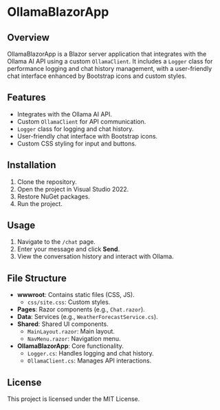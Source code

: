 ﻿# OllamaBlazorApp

## Overview
OllamaBlazorApp is a Blazor server application that integrates with the Ollama AI API using a custom `OllamaClient`. It includes a `Logger` class for performance logging and chat history management, with a user-friendly chat interface enhanced by Bootstrap icons and custom styles.

## Features
- Integrates with the Ollama AI API.
- Custom `OllamaClient` for API communication.
- `Logger` class for logging and chat history.
- User-friendly chat interface with Bootstrap icons.
- Custom CSS styling for input and buttons.

## Installation
1. Clone the repository.
2. Open the project in Visual Studio 2022.
3. Restore NuGet packages.
4. Run the project.

## Usage
1. Navigate to the `/chat` page.
2. Enter your message and click **Send**.
3. View the conversation history and interact with Ollama.

## File Structure
- **wwwroot**: Contains static files (CSS, JS).
  - `css/site.css`: Custom styles.
- **Pages**: Razor components (e.g., `Chat.razor`).
- **Data**: Services (e.g., `WeatherForecastService.cs`).
- **Shared**: Shared UI components.
  - `MainLayout.razor`: Main layout.
  - `NavMenu.razor`: Navigation menu.
- **OllamaBlazorApp**: Core functionality.
  - `Logger.cs`: Handles logging and chat history.
  - `OllamaClient.cs`: Manages API interactions.

## License
This project is licensed under the MIT License.
